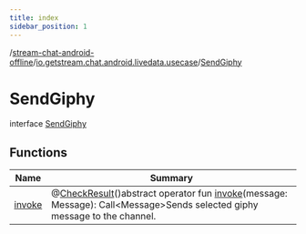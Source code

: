```yaml
---
title: index
sidebar_position: 1
---
```

/[stream-chat-android-offline](../../index.md)/[io.getstream.chat.android.livedata.usecase](../index.md)/[SendGiphy](index.md)  
  
  
  
# SendGiphy  
interface [SendGiphy](index.md)  
  
## Functions  
  
|  Name |  Summary | 
|---|---|
| <a name="io.getstream.chat.android.livedata.usecase/SendGiphy/invoke/#io.getstream.chat.android.client.models.Message/PointingToDeclaration/"></a>[invoke](invoke.md)| <a name="io.getstream.chat.android.livedata.usecase/SendGiphy/invoke/#io.getstream.chat.android.client.models.Message/PointingToDeclaration/"></a>@[CheckResult](https://developer.android.com/reference/kotlin/androidx/annotation/CheckResult.html)()abstract operator fun [invoke](invoke.md)(message: Message): Call&lt;Message&gt;Sends selected giphy message to the channel.|

